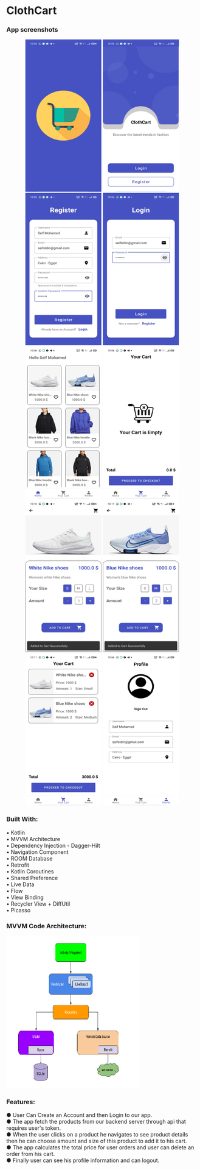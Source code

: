 # ClothCart
### App screenshots
<p align="center">
  <img src="img/splash.jpg" height="400" width="200">
  <img src="img/intro.jpg" height="400" width="200">
  <img src="img/register_data.jpg" height="400" width="200">
  <img src="img/login.jpg" height="400" width="200">
  <img src="img/home.jpg" height="400" width="200">
  <img src="img/cart_empty.jpg" height="400" width="200">
  <img src="img/product_details_1.jpg" height="400" width="200">
  <img src="img/product_details_2.jpg" height="400" width="200">
  <img src="img/cart_2.jpg" height="400" width="200">
  <img src="img/profile.jpg" height="400" width="200">
</p>



### Built With:
• Kotlin <br />
• MVVM Architecture <br />
• Dependency Injection - Dagger-Hilt <br />
• Navigation Component <br />
• ROOM Database <br />
• Retrofit <br />
• Kotlin Coroutines <br />
• Shared Preference <br />
• Live Data <br />
• Flow  <br />
• View Binding <br />
• Recycler View + DiffUtil <br />
• Picasso <br />


### MVVM Code Architecture:

<p align="left">
  <img src="img/arch.png" height="400" width="350">
</p>


### Features:

●	User Can Create an Account and then Login to our app.<br />
●	The app fetch the products from our backend server through api that requires user's token.<br />
●	When the user clicks on a product he navigates to see product details then he can choose amount and size of this product to add it to his cart. <br />
●	The app calculates the total price for user orders and user can delete an order from his cart. <br />
● Finally user can see his profile information and can logout.

